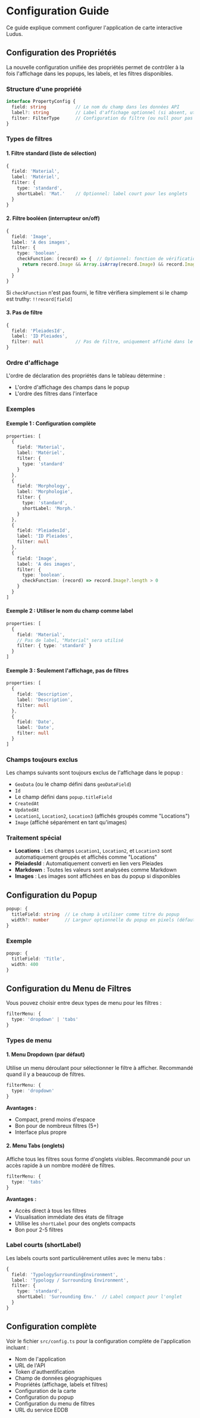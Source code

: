 # Configuration Guide

Ce guide explique comment configurer l'application de carte interactive Ludus.

## Configuration des Propriétés

La nouvelle configuration unifiée des propriétés permet de contrôler à la fois l'affichage dans les popups, les labels, et les filtres disponibles.

### Structure d'une propriété

```typescript
interface PropertyConfig {
  field: string           // Le nom du champ dans les données API
  label?: string          // Label d'affichage optionnel (si absent, utilise le nom du champ)
  filter: FilterType      // Configuration du filtre (ou null pour pas de filtre)
}
```

### Types de filtres

#### 1. Filtre standard (liste de sélection)

```typescript
{
  field: 'Material',
  label: 'Matériel',
  filter: {
    type: 'standard',
    shortLabel: 'Mat.'    // Optionnel: label court pour les onglets
  }
}
```

#### 2. Filtre booléen (interrupteur on/off)

```typescript
{
  field: 'Image',
  label: 'A des images',
  filter: {
    type: 'boolean',
    checkFunction: (record) => {  // Optionnel: fonction de vérification personnalisée
      return record.Image && Array.isArray(record.Image) && record.Image.length > 0
    }
  }
}
```

Si `checkFunction` n'est pas fourni, le filtre vérifiera simplement si le champ est truthy: `!!record[field]`

#### 3. Pas de filtre

```typescript
{
  field: 'PleiadesId',
  label: 'ID Pleiades',
  filter: null            // Pas de filtre, uniquement affiché dans le popup
}
```

### Ordre d'affichage

L'ordre de déclaration des propriétés dans le tableau détermine :
- L'ordre d'affichage des champs dans le popup
- L'ordre des filtres dans l'interface

### Exemples

#### Exemple 1 : Configuration complète

```typescript
properties: [
  {
    field: 'Material',
    label: 'Matériel',
    filter: {
      type: 'standard'
    }
  },
  {
    field: 'Morphology',
    label: 'Morphologie',
    filter: {
      type: 'standard',
      shortLabel: 'Morph.'
    }
  },
  {
    field: 'PleiadesId',
    label: 'ID Pleiades',
    filter: null
  },
  {
    field: 'Image',
    label: 'A des images',
    filter: {
      type: 'boolean',
      checkFunction: (record) => record.Image?.length > 0
    }
  }
]
```

#### Exemple 2 : Utiliser le nom du champ comme label

```typescript
properties: [
  {
    field: 'Material',
    // Pas de label, "Material" sera utilisé
    filter: { type: 'standard' }
  }
]
```

#### Exemple 3 : Seulement l'affichage, pas de filtres

```typescript
properties: [
  {
    field: 'Description',
    label: 'Description',
    filter: null
  },
  {
    field: 'Date',
    label: 'Date',
    filter: null
  }
]
```

### Champs toujours exclus

Les champs suivants sont toujours exclus de l'affichage dans le popup :

- `GeoData` (ou le champ défini dans `geoDataField`)
- `Id`
- Le champ défini dans `popup.titleField`
- `CreatedAt`
- `UpdatedAt`
- `Location1`, `Location2`, `Location3` (affichés groupés comme "Locations")
- `Image` (affiché séparément en tant qu'images)

### Traitement spécial

- **Locations** : Les champs `Location1`, `Location2`, et `Location3` sont automatiquement groupés et affichés comme "Locations"
- **PleiadesId** : Automatiquement converti en lien vers Pleiades
- **Markdown** : Toutes les valeurs sont analysées comme Markdown
- **Images** : Les images sont affichées en bas du popup si disponibles

## Configuration du Popup

```typescript
popup: {
  titleField: string  // Le champ à utiliser comme titre du popup
  width?: number      // Largeur optionnelle du popup en pixels (défaut: 300)
}
```

### Exemple

```typescript
popup: {
  titleField: 'Title',
  width: 400
}
```

## Configuration du Menu de Filtres

Vous pouvez choisir entre deux types de menu pour les filtres :

```typescript
filterMenu: {
  type: 'dropdown' | 'tabs'
}
```

### Types de menu

#### 1. Menu Dropdown (par défaut)

Utilise un menu déroulant pour sélectionner le filtre à afficher. Recommandé quand il y a beaucoup de filtres.

```typescript
filterMenu: {
  type: 'dropdown'
}
```

**Avantages :**
- Compact, prend moins d'espace
- Bon pour de nombreux filtres (5+)
- Interface plus propre

#### 2. Menu Tabs (onglets)

Affiche tous les filtres sous forme d'onglets visibles. Recommandé pour un accès rapide à un nombre modéré de filtres.

```typescript
filterMenu: {
  type: 'tabs'
}
```

**Avantages :**
- Accès direct à tous les filtres
- Visualisation immédiate des états de filtrage
- Utilise les `shortLabel` pour des onglets compacts
- Bon pour 2-5 filtres

### Label courts (shortLabel)

Les labels courts sont particulièrement utiles avec le menu tabs :

```typescript
{
  field: 'TypologySurroundingEnvironment',
  label: 'Typology / Surrounding Environment',
  filter: {
    type: 'standard',
    shortLabel: 'Surrounding Env.'  // Label compact pour l'onglet
  }
}
```

## Configuration complète

Voir le fichier `src/config.ts` pour la configuration complète de l'application incluant :

- Nom de l'application
- URL de l'API
- Token d'authentification
- Champ de données géographiques
- Propriétés (affichage, labels et filtres)
- Configuration de la carte
- Configuration du popup
- Configuration du menu de filtres
- URL du service EDDB
